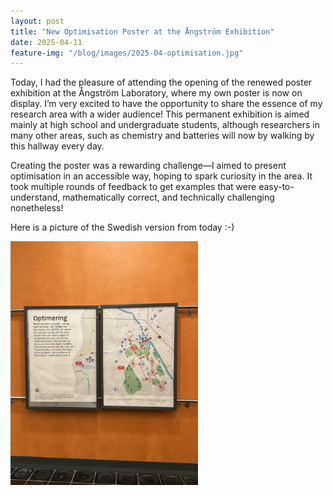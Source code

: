 ```yaml
---
layout: post
title: "New Optimisation Poster at the Ångström Exhibition"
date: 2025-04-11
feature-img: "/blog/images/2025-04-optimisation.jpg"
---
```


Today, I had the pleasure of attending the opening of the renewed poster exhibition at the Ångström Laboratory, where my own poster is now on display. I’m very excited to have the opportunity to share the essence of my research area with a wider audience! This permanent exhibition is aimed mainly at high school and undergraduate students, although researchers in many other areas, such as chemistry and batteries will now by walking by this hallway every day.

Creating the poster was a rewarding challenge—I aimed to present optimisation in an accessible way, hoping to spark curiosity in the area. It took multiple rounds of feedback to get examples that were easy-to-understand, mathematically correct, and technically challenging nonetheless!

Here is a picture of the Swedish version from today :-)

<img src="/blog/images/2025-04-optimisation.jpg" width="300">

